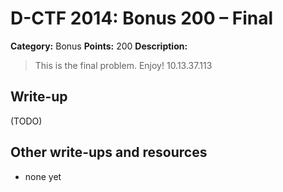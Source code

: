# D-CTF 2014: Bonus 200 – Final

**Category:** Bonus
**Points:** 200
**Description:**

> This is the final problem. Enjoy! 10.13.37.113

## Write-up

(TODO)

## Other write-ups and resources

* none yet
